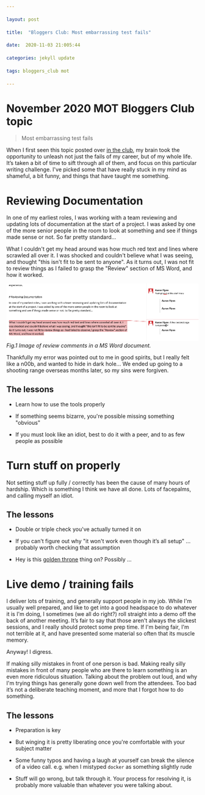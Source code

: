 ```yaml
---

layout: post

title:  "Bloggers Club: Most embarrassing test fails"

date:  2020-11-03 21:005:44

categories: jekyll update

tags: bloggers_club mot

---
```


# November 2020 MOT Bloggers Club topic

> Most embarrassing test fails

When I first seen this topic posted over [in the club](https://club.ministryoftesting.com/t/bloggers-club-october-november-2020-most-embarrassing-test-fails/43998), my brain took the opportunity to unleash not just the fails of my career, but of my whole life. It’s taken a bit of time to sift through all of them, and focus on this particular writing challenge. I've picked some that have really stuck in my mind as shameful, a bit funny, and things that have taught me something.

# Reviewing Documentation

In one of my earliest roles, I was working with a team reviewing and updating lots of documentation at the start of a project. I was asked by one of the more senior people in the room to look at something and see if things made sense or not. So far pretty standard...

What I couldn't get my head around was how much red text and lines where scrawled all over it. I was shocked and couldn't believe what I was seeing, and thought "this isn't fit to be sent to anyone". As it turns out, I was not fit to review things as I failed to grasp the "Review" section of MS Word, and how it worked.

![MS Word document with review comments](/images/2020-11-03-review.PNG)
*Fig.1 Image of review comments in a MS Word document.*

Thankfully my error was pointed out to me in good spirits, but I really felt like a n00b, and wanted to hide in dark hole... We ended up going to a shooting range overseas months later, so my sins were forgiven.


## The lessons

- Learn how to use the tools properly

- If something seems bizarre, you're possible missing something "obvious"

- If you must look like an idiot, best to do it with a peer, and to as few people as possible

# Turn stuff on properly

Not setting stuff up fully / correctly has been the cause of many hours of hardship. Which is something I think we have all done. Lots of facepalms, and calling myself an idiot.

## The lessons

- Double or triple check you've actually turned it on

- If you can't figure out why "it won't work even though it’s all setup" ... probably worth checking that assumption

- Hey is this [golden throne](https://wh40k.lexicanum.com/wiki/Golden_Throne) thing on? Possibly ...

# Live demo / training fails

I deliver lots of training, and generally support people in my job. While I'm usually well prepared, and like to get into a good headspace to do whatever it is I'm doing, I sometimes (we all do right?) roll straight into a demo off the back of another meeting. It’s fair to say that those aren't always the slickest sessions, and I really should protect some prep time. If I'm being fair, I'm not terrible at it, and have presented some material so often that its muscle memory.

Anyway! I digress.

If making silly mistakes in front of one person is bad. Making really silly mistakes in front of many people who are there to learn something is an even more ridiculous situation. Talking about the problem out loud, and why I'm trying things has generally gone down well from the attendees. Too bad it’s not a deliberate teaching moment, and more that I forgot how to do something.

## The lessons

- Preparation is key

- But winging it is pretty liberating once you're comfortable with your subject matter

- Some funny typos and having a laugh at yourself can break the silence of a video call. e.g. when I mistyped `docker` as something slightly rude

- Stuff will go wrong, but talk through it. Your process for resolving it, is probably more valuable than whatever you were talking about.

